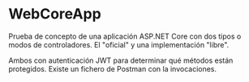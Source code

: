 # WebCoreApp
 Prueba de concepto de una aplicación ASP.NET Core con dos tipos o modos de controladores. El "oficial" y una implementación "libre".
 
 Ambos con autenticación JWT para determinar qué métodos están protegidos. Existe un fichero de Postman con la invocaciones.
